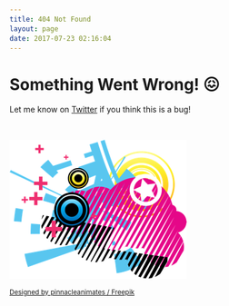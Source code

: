 ```yaml
---
title: 404 Not Found
layout: page
date: 2017-07-23 02:16:04
---
```

# Something Went Wrong! 😖
Let me know on [Twitter](https://twitter.com/stefandesu) if you think this is a bug!


<br>

![](/images/error.png)


<sup><a href="http://www.freepik.com">Designed by pinnacleanimates / Freepik</a></sup>
